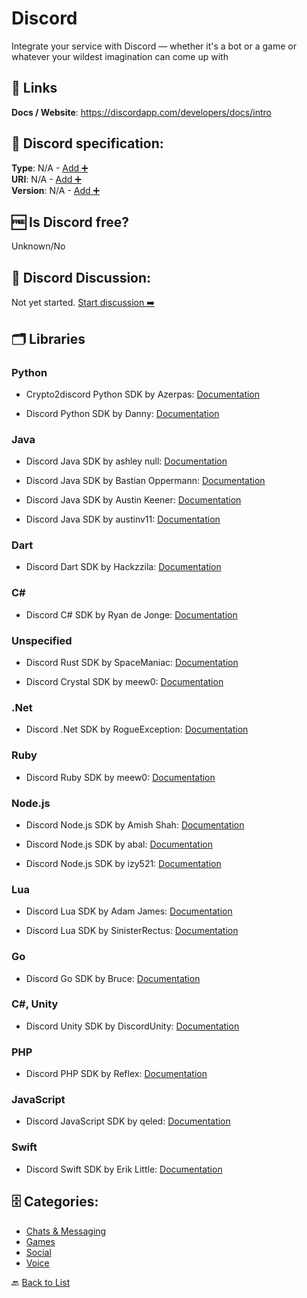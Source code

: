 # Discord
Integrate your service with Discord — whether it&#x27;s a bot or a game or whatever your wildest imagination can come up with

##  🔗 Links
**Docs / Website**: https://discordapp.com/developers/docs/intro

## 🧬 Discord specification:
**Type**: N/A - [Add ➕](https://github.com/apis-list/apis-list/edit/main/apis-list.yaml)  
**URI**: N/A - [Add ➕](https://github.com/apis-list/apis-list/edit/main/apis-list.yaml)  
**Version**: N/A - [Add ➕](https://github.com/apis-list/apis-list/edit/main/apis-list.yaml)

## 🆓 Is Discord free?
 Unknown/No 

## 💬 Discord Discussion:
Not yet started. [Start discussion ➡️](https://github.com/apis-list/apis-list/discussions/new)

## 🗂️ Libraries
### Python
- Crypto2discord Python SDK by Azerpas: [Documentation](https://github.com/azerpas/Crypto2discord)

- Discord Python SDK by Danny: [Documentation](https://github.com/Rapptz/discord.py)

### Java
- Discord Java SDK by ashley null: [Documentation](https://github.com/nerd/Discord4J)

- Discord Java SDK by Bastian Oppermann: [Documentation](https://github.com/BtoBastian/Javacord)

- Discord Java SDK by Austin Keener: [Documentation](https://github.com/DV8FromTheWorld/JDA/)

- Discord Java SDK by austinv11: [Documentation](https://github.com/austinv11/Discord4J)

### Dart
- Discord Dart SDK by Hackzzila: [Documentation](https://github.com/hackzzila/Discord-Dart)

### C#
- Discord C# SDK by Ryan de Jonge: [Documentation](https://github.com/NaamloosDT/DSharpPlus)

### Unspecified
- Discord Rust SDK by SpaceManiac: [Documentation](https://github.com/SpaceManiac/discord-rs)

- Discord Crystal SDK by meew0: [Documentation](https://github.com/meew0/discordcr)

### .Net
- Discord .Net SDK by RogueException: [Documentation](https://github.com/RogueException/Discord.Net)

### Ruby
- Discord Ruby SDK by meew0: [Documentation](https://github.com/meew0/discordrb)

### Node.js
- Discord Node.js SDK by Amish Shah: [Documentation](https://github.com/hydrabolt/discord.js)

- Discord Node.js SDK by abal: [Documentation](https://github.com/abalabahaha/eris)

- Discord Node.js SDK by izy521: [Documentation](https://github.com/izy521/discord.io)

### Lua
- Discord Lua SDK by Adam James: [Documentation](https://github.com/satom99/litcord)

- Discord Lua SDK by SinisterRectus: [Documentation](https://github.com/SinisterRectus/Discordia)

### Go
- Discord Go SDK by Bruce: [Documentation](https://github.com/bwmarrin/discordgo)

### C#, Unity
- Discord Unity SDK by DiscordUnity: [Documentation](https://github.com/DiscordUnity/DiscordUnity)

### PHP
- Discord PHP SDK by Reflex: [Documentation](https://github.com/teamreflex/DiscordPHP)

### JavaScript
- Discord JavaScript SDK by qeled: [Documentation](https://github.com/qeled/discordie)

### Swift
- Discord Swift SDK by Erik Little: [Documentation](https://github.com/nuclearace/SwiftDiscord)


## 🗄️ Categories:
- [Chats & Messaging](https://github.com/apis-list/apis-list#chats--messaging-)
- [Games](https://github.com/apis-list/apis-list#games-)
- [Social](https://github.com/apis-list/apis-list#social-)
- [Voice](https://github.com/apis-list/apis-list#voice-)

🔙  [Back to List](https://github.com/apis-list/apis-list)
